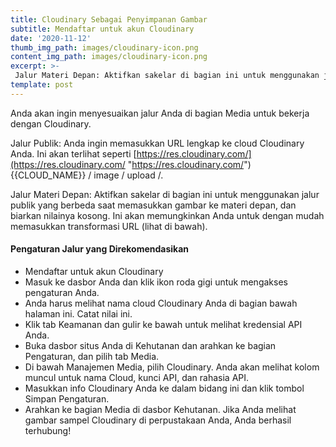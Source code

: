 ```yaml
---
title: Cloudinary Sebagai Penyimpanan Gambar
subtitle: Mendaftar untuk akun Cloudinary
date: '2020-11-12'
thumb_img_path: images/cloudinary-icon.png
content_img_path: images/cloudinary-icon.png
excerpt: >-
 Jalur Materi Depan: Aktifkan sakelar di bagian ini untuk menggunakan jalur publik yang berbeda saat memasukkan gambar ke materi depan, dan biarkan nilainya kosong
template: post
---
```

Anda akan ingin menyesuaikan jalur Anda di bagian Media untuk bekerja dengan Cloudinary.

Jalur Publik: Anda ingin memasukkan URL lengkap ke cloud Cloudinary Anda. Ini akan terlihat seperti [https://res.cloudinary.com/](https://res.cloudinary.com/ "https://res.cloudinary.com/") {{CLOUD_NAME}} / image / upload /.

Jalur Materi Depan: Aktifkan sakelar di bagian ini untuk menggunakan jalur publik yang berbeda saat memasukkan gambar ke materi depan, dan biarkan nilainya kosong. Ini akan memungkinkan Anda untuk dengan mudah memasukkan transformasi URL (lihat di bawah).

#### Pengaturan Jalur yang Direkomendasikan

* Mendaftar untuk akun Cloudinary
* Masuk ke dasbor Anda dan klik ikon roda gigi untuk mengakses pengaturan Anda.
* Anda harus melihat nama cloud Cloudinary Anda di bagian bawah halaman ini. Catat nilai ini.
* Klik tab Keamanan dan gulir ke bawah untuk melihat kredensial API Anda.
* Buka dasbor situs Anda di Kehutanan dan arahkan ke bagian Pengaturan, dan pilih tab Media.
* Di bawah Manajemen Media, pilih Cloudinary. Anda akan melihat kolom muncul untuk nama Cloud, kunci API, dan rahasia API.
* Masukkan info Cloudinary Anda ke dalam bidang ini dan klik tombol Simpan Pengaturan.
* Arahkan ke bagian Media di dasbor Kehutanan. Jika Anda melihat gambar sampel Cloudinary di perpustakaan Anda, Anda berhasil terhubung!